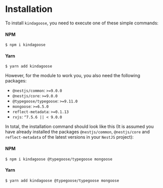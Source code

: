 # Installation

To install `kindagoose`, you need to execute one of these simple commands:

#### NPM

```shell
$ npm i kindagoose
```

#### Yarn

```shell
$ yarn add kindagoose
```

However, for the module to work you, you also need the following packages:

* `@nestjs/common`: `>=9.0.0`
* `@nestjs/core`: `>=9.0.0`
* `@typegoose/typegoose`: `>=9.11.0`
* `mongoose`: `>=6.5.0`
* `reflect-metadata`: `>=0.1.13`
* `rxjs`: `^7.5.6 || < 9.0.0`

In total, the installation command should look like this (It is assumed you have already installed the
packages `@nestjs/common`, `@nestjs/core` and `reflect-metadata` of the latest versions in your `NestJS` project):

#### NPM

```shell
$ npm i kindagoose @typegoose/typegoose mongoose
```

#### Yarn

```shell
$ yarn add kindagoose @typegoose/typegoose mongoose
```
